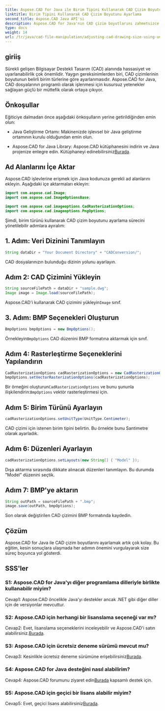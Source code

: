 ```yaml
---
title: Aspose.CAD for Java ile Birim Tipini Kullanarak CAD Çizim Boyutunu Ayarlama
linktitle: Birim Tipini Kullanarak CAD Çizim Boyutunu Ayarlama
second_title: Aspose.CAD Java API'si
description: Aspose.CAD for Java'nın CAD çizim boyutlarını zahmetsizce ayarlama konusundaki gücünü keşfedin. Hassasiyet ve uyarlanabilirlik için adım adım kılavuzumuzu izleyin.
type: docs
weight: 14
url: /tr/java/cad-file-manipulation/adjusting-cad-drawing-size-using-unit-type/
---
```

## giriiş

Sürekli gelişen Bilgisayar Destekli Tasarım (CAD) alanında hassasiyet ve uyarlanabilirlik çok önemlidir. Yaygın gereksinimlerden biri, CAD çizimlerinin boyutunun belirli birim türlerine göre ayarlanmasıdır. Aspose.CAD for Java, CAD dosyalarının programlı olarak işlenmesi için kusursuz yetenekler sağlayan güçlü bir müttefik olarak ortaya çıkıyor.

## Önkoşullar

Eğiticiye dalmadan önce aşağıdaki önkoşulların yerine getirildiğinden emin olun:

- Java Geliştirme Ortamı: Makinenizde işlevsel bir Java geliştirme ortamının kurulu olduğundan emin olun.

-  Aspose.CAD for Java Library: Aspose.CAD kütüphanesini indirin ve Java projenize entegre edin. Kütüphaneyi edinebilirsiniz[Burada](https://releases.aspose.com/cad/java/).

## Ad Alanlarını İçe Aktar

Aspose.CAD işlevlerine erişmek için Java kodunuza gerekli ad alanlarını ekleyin. Aşağıdaki içe aktarmaları ekleyin:

```java
import com.aspose.cad.Image;
import com.aspose.cad.ImageOptionsBase;

import com.aspose.cad.imageoptions.CadRasterizationOptions;
import com.aspose.cad.imageoptions.PngOptions;
```

Şimdi, birim türünü kullanarak CAD çizim boyutunu ayarlama sürecini yönetilebilir adımlara ayıralım:

## 1. Adım: Veri Dizinini Tanımlayın

```java
String dataDir = "Your Document Directory" + "CADConversion/";
```

CAD dosyalarınızın bulunduğu dizinin yolunu ayarlayın.

## Adım 2: CAD Çizimini Yükleyin

```java
String sourceFilePath = dataDir + "sample.dwg";
Image image = Image.load(sourceFilePath);
```

 Aspose.CAD'i kullanarak CAD çizimini yükleyin`Image` sınıf.

## 3. Adım: BMP Seçenekleri Oluşturun

```java
BmpOptions bmpOptions = new BmpOptions();
```

 Örnekleyin`BmpOptions` CAD düzenini BMP formatına aktarmak için sınıf.

## Adım 4: Rasterleştirme Seçeneklerini Yapılandırın

```java
CadRasterizationOptions cadRasterizationOptions = new CadRasterizationOptions();
bmpOptions.setVectorRasterizationOptions(cadRasterizationOptions);
```

 Bir örneğini oluşturun`CadRasterizationOptions` ve bunu şununla ilişkilendirin:`BmpOptions` vektör rasterleştirmesi için.

## Adım 5: Birim Türünü Ayarlayın

```java
cadRasterizationOptions.setUnitType(UnitType.Centimeter);
```

CAD çizimi için istenen birim tipini belirtin. Bu örnekte bunu Santimetre olarak ayarladık.

## Adım 6: Düzenleri Ayarlayın

```java
cadRasterizationOptions.setLayouts(new String[] { "Model" });
```

Dışa aktarma sırasında dikkate alınacak düzenleri tanımlayın. Bu durumda "Model" düzenini seçtik.

## Adım 7: BMP'ye aktarın

```java
String outPath = sourceFilePath + ".bmp";
image.save(outPath, bmpOptions);
```

Son olarak değiştirilen CAD çizimini BMP formatında kaydedin.

## Çözüm

Aspose.CAD for Java ile CAD çizim boyutlarını ayarlamak artık çok kolay. Bu eğitim, kesin sonuçlara ulaşmada her adımın önemini vurgulayarak size süreç boyunca yol gösterdi.

## SSS'ler

### S1: Aspose.CAD for Java'yı diğer programlama dilleriyle birlikte kullanabilir miyim?

Cevap1: Aspose.CAD öncelikle Java'yı destekler ancak .NET gibi diğer diller için de versiyonlar mevcuttur.

### S2: Aspose.CAD için herhangi bir lisanslama seçeneği var mı?

 Cevap2: Evet, lisanslama seçeneklerini inceleyebilir ve Aspose.CAD'i satın alabilirsiniz.[Burada](https://purchase.aspose.com/buy).

### S3: Aspose.CAD için ücretsiz deneme sürümü mevcut mu?

 Cevap3: Kesinlikle ücretsiz deneme sürümüne erişebilirsiniz[Burada](https://releases.aspose.com/).

### S4: Aspose.CAD for Java desteğini nasıl alabilirim?

 Cevap4: Aspose.CAD forumunu ziyaret edin[Burada](https://forum.aspose.com/c/cad/19) kapsamlı destek için.

### S5: Aspose.CAD için geçici bir lisans alabilir miyim?

 Cevap5: Evet, geçici lisans alabilirsiniz[Burada](https://purchase.aspose.com/temporary-license/).
